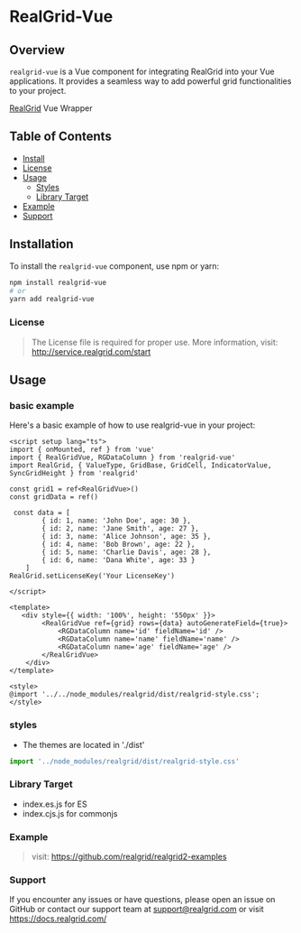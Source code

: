 # RealGrid-Vue

## Overview

`realgrid-vue` is a Vue component for integrating RealGrid into your Vue applications. It provides a seamless way to add powerful grid functionalities to your project.

[RealGrid](https://www.npmjs.com/package/realgrid) Vue Wrapper

## Table of Contents

-   [Install](#install)
-   [License](#license)
-   [Usage](#usage)
    -   [Styles](#styles)
    -   [Library Target](#library-target)
-   [Example](#example)
-   [Support](#support)

## Installation

To install the `realgrid-vue` component, use npm or yarn:

```bash
npm install realgrid-vue
# or
yarn add realgrid-vue
```

### License

> The License file is required for proper use. More information, visit: http://service.realgrid.com/start

## Usage

### basic example

Here's a basic example of how to use realgrid-vue in your project:

```vue
<script setup lang="ts">
import { onMounted, ref } from 'vue'
import { RealGridVue, RGDataColumn } from 'realgrid-vue'
import RealGrid, { ValueType, GridBase, GridCell, IndicatorValue, SyncGridHeight } from 'realgrid'

const grid1 = ref<RealGridVue>()
const gridData = ref()

 const data = [
        { id: 1, name: 'John Doe', age: 30 },
        { id: 2, name: 'Jane Smith', age: 27 },
        { id: 3, name: 'Alice Johnson', age: 35 },
        { id: 4, name: 'Bob Brown', age: 22 },
        { id: 5, name: 'Charlie Davis', age: 28 },
        { id: 6, name: 'Dana White', age: 33 }
    ]
RealGrid.setLicenseKey('Your LicenseKey')

</script>

<template>
   <div style={{ width: '100%', height: '550px' }}>
        <RealGridVue ref={grid} rows={data} autoGenerateField={true}>
            <RGDataColumn name='id' fieldName='id' />
            <RGDataColumn name='name' fieldName='name' />
            <RGDataColumn name='age' fieldName='age' />
        </RealGridVue>
    </div>
</template>

<style>
@import '../../node_modules/realgrid/dist/realgrid-style.css';
</style>

```

### styles

-   The themes are located in './dist'

```jsx
import '../node_modules/realgrid/dist/realgrid-style.css'
```

### Library Target

-   index.es.js for ES
-   index.cjs.js for commonjs

### Example

> visit: https://github.com/realgrid/realgrid2-examples

### Support

If you encounter any issues or have questions,
please open an issue on GitHub or contact our support team at support@realgrid.com
or visit https://docs.realgrid.com/
